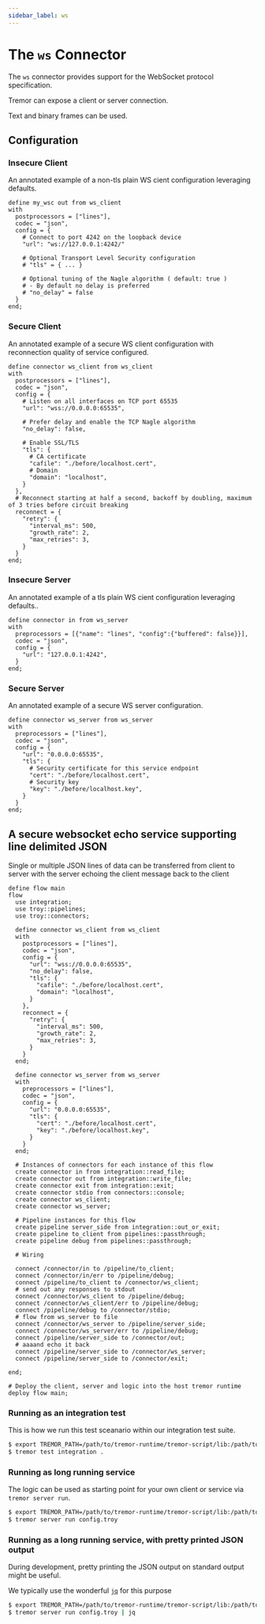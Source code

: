 ```yaml
---
sidebar_label: ws
---
```


# The `ws` Connector

The `ws` connector provides support for the WebSocket protocol specification.

Tremor can expose a client or server connection.

Text and binary frames can be used.

## Configuration

### Insecure Client

An annotated example of a non-tls plain WS cient configuration leveraging defaults.

```tremor title="config.troy"
define my_wsc out from ws_client
with
  postprocessors = ["lines"],
  codec = "json",
  config = {
    # Connect to port 4242 on the loopback device
    "url": "ws://127.0.0.1:4242/"

    # Optional Transport Level Security configuration
    # "tls" = { ... }

    # Optional tuning of the Nagle algorithm ( default: true )
    # - By default no delay is preferred
    # "no_delay" = false
  }
end;
```

### Secure Client

An annotated example of a secure WS client configuration with
reconnection quality of service configured.

```tremor title="config.troy"
define connector ws_client from ws_client
with
  postprocessors = ["lines"],
  codec = "json",
  config = {
    # Listen on all interfaces on TCP port 65535
    "url": "wss://0.0.0.0:65535",

    # Prefer delay and enable the TCP Nagle algorithm
    "no_delay": false,

    # Enable SSL/TLS
    "tls": {
      # CA certificate
      "cafile": "./before/localhost.cert",
      # Domain
      "domain": "localhost",
    }
  },
  # Reconnect starting at half a second, backoff by doubling, maximum of 3 tries before circuit breaking
  reconnect = {
    "retry": {
      "interval_ms": 500,
      "growth_rate": 2,
      "max_retries": 3,
    }
  }
end;
```

### Insecure Server

An annotated example of a tls plain WS cient configuration leveraging defaults..

```tremor title="config.troy"
define connector in from ws_server
with
  preprocessors = [{"name": "lines", "config":{"buffered": false}}],
  codec = "json",
  config = {
    "url": "127.0.0.1:4242",
  }
end;
```

### Secure Server

An annotated example of a secure WS server configuration.

```tremor title="config.troy"
define connector ws_server from ws_server
with
  preprocessors = ["lines"],
  codec = "json",
  config = {
    "url": "0.0.0.0:65535",
    "tls": {
      # Security certificate for this service endpoint
      "cert": "./before/localhost.cert",
      # Security key
      "key": "./before/localhost.key",
    }
  }
end;
```


## A secure websocket echo service supporting line delimited JSON

Single or multiple JSON lines of data can be transferred from client to
server with the server echoing the client message back to the client

```tremor title="config.troy"
define flow main
flow
  use integration;
  use troy::pipelines;
  use troy::connectors;

  define connector ws_client from ws_client
  with
    postprocessors = ["lines"],
    codec = "json",
    config = {
      "url": "wss://0.0.0.0:65535",
      "no_delay": false,
      "tls": {
        "cafile": "./before/localhost.cert",
        "domain": "localhost",
      }
    },
    reconnect = {
      "retry": {
        "interval_ms": 500,
        "growth_rate": 2,
        "max_retries": 3,
      }
    }
  end;

  define connector ws_server from ws_server
  with
    preprocessors = ["lines"],
    codec = "json",
    config = {
      "url": "0.0.0.0:65535",
      "tls": {
        "cert": "./before/localhost.cert",
        "key": "./before/localhost.key",
      }
    }
  end;

  # Instances of connectors for each instance of this flow
  create connector in from integration::read_file;
  create connector out from integration::write_file;
  create connector exit from integration::exit;
  create connector stdio from connectors::console;
  create connector ws_client;
  create connector ws_server;

  # Pipeline instances for this flow
  create pipeline server_side from integration::out_or_exit;
  create pipeline to_client from pipelines::passthrough;
  create pipeline debug from pipelines::passthrough;

  # Wiring

  connect /connector/in to /pipeline/to_client;
  connect /connector/in/err to /pipeline/debug;
  connect /pipeline/to_client to /connector/ws_client;
  # send out any responses to stdout
  connect /connector/ws_client to /pipeline/debug;
  connect /connector/ws_client/err to /pipeline/debug;
  connect /pipeline/debug to /connector/stdio;
  # flow from ws_server to file
  connect /connector/ws_server to /pipeline/server_side;
  connect /connector/ws_server/err to /pipeline/debug;
  connect /pipeline/server_side to /connector/out;
  # aaaand echo it back
  connect /pipeline/server_side to /connector/ws_server;
  connect /pipeline/server_side to /connector/exit;

end;

# Deploy the client, server and logic into the host tremor runtime
deploy flow main;
```

### Running as an integration test

This is how we run this test sceanario within our integration test suite.

```bash
$ export TREMOR_PATH=/path/to/tremor-runtime/tremor-script/lib:/path/to/tremor-runtime/tremor-cli/tests/lib
$ tremor test integration .
```

### Running as long running service

The logic can be used as starting point for your own client or service via `tremor server run`.

```bash
$ export TREMOR_PATH=/path/to/tremor-runtime/tremor-script/lib:/path/to/tremor-runtime/tremor-cli/tests/lib
$ tremor server run config.troy
```

### Running as a long running service, with pretty printed JSON output

During development, pretty printing the JSON output on standard output might be useful.

We typically use the wonderful [`jq`](https://stedolan.github.io/jq/) for this purpose

```bash
$ export TREMOR_PATH=/path/to/tremor-runtime/tremor-script/lib:/path/to/tremor-runtime/tremor-cli/tests/lib
$ tremor server run config.troy | jq
```